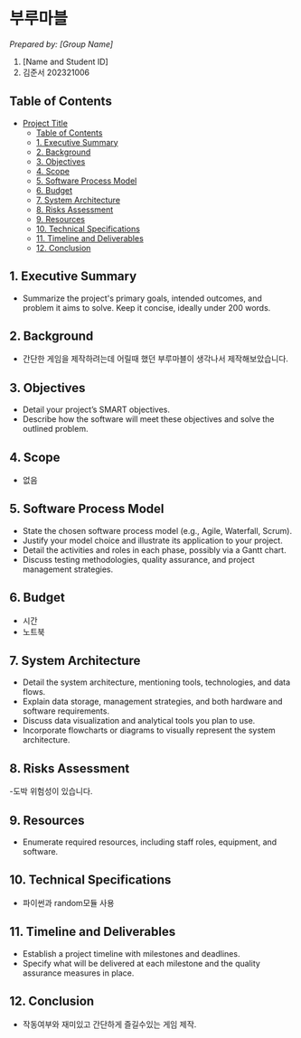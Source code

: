 # 부루마블

_Prepared by: [Group Name]_

1. [Name and Student ID]
2. 김준서 202321006

## Table of Contents

- [Project Title](#project-title)
  - [Table of Contents](#table-of-contents)
  - [1. Executive Summary](#1-executive-summary)
  - [2. Background](#2-background)
  - [3. Objectives](#3-objectives)
  - [4. Scope](#4-scope)
  - [5. Software Process Model](#5-software-process-model)
  - [6. Budget](#6-budget)
  - [7. System Architecture](#7-system-architecture)
  - [8. Risks Assessment](#8-risks-assessment)
  - [9. Resources](#9-resources)
  - [10. Technical Specifications](#10-technical-specifications)
  - [11. Timeline and Deliverables](#11-timeline-and-deliverables)
  - [12. Conclusion](#12-conclusion)


## 1. Executive Summary

- Summarize the project's primary goals, intended outcomes, and problem it aims to solve. Keep it concise, ideally under 200 words.

## 2. Background

- 간단한 게임을 제작하려는데 어릴때 했던 부루마블이 생각나서 제작해보았습니다.

## 3. Objectives

- Detail your project’s SMART objectives.
- Describe how the software will meet these objectives and solve the outlined problem.

## 4. Scope

- 없음

## 5. Software Process Model

- State the chosen software process model (e.g., Agile, Waterfall, Scrum).
- Justify your model choice and illustrate its application to your project.
- Detail the activities and roles in each phase, possibly via a Gantt chart.
- Discuss testing methodologies, quality assurance, and project management strategies.

## 6. Budget

- 시간
- 노트북

## 7. System Architecture

- Detail the system architecture, mentioning tools, technologies, and data flows.
- Explain data storage, management strategies, and both hardware and software requirements.
- Discuss data visualization and analytical tools you plan to use.
- Incorporate flowcharts or diagrams to visually represent the system architecture.

## 8. Risks Assessment

-도박 위험성이 있습니다.

## 9. Resources

- Enumerate required resources, including staff roles, equipment, and software.

## 10. Technical Specifications

- 파이썬과 random모듈 사용

## 11. Timeline and Deliverables

- Establish a project timeline with milestones and deadlines.
- Specify what will be delivered at each milestone and the quality assurance measures in place.

## 12. Conclusion

- 작동여부와 재미있고 간단하게 즐길수있는 게임 제작.
